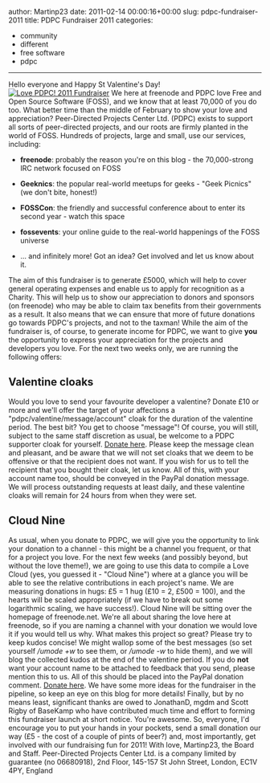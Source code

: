 author: Martinp23
date: 2011-02-14 00:00:16+00:00
slug: pdpc-fundraiser-2011
title: PDPC Fundraiser 2011
categories:
- community
- different
- free software
- pdpc
---

Hello everyone and Happy St Valentine's Day!
[![Love PDPC! 2011 Fundraiser](http://blog.freenode.net/wp-content/uploads/2011/02/pdpc-heart.png)](http://blog.freenode.net/wp-content/uploads/2011/02/pdpc-heart.png)
We here at freenode and PDPC love Free and Open Source Software (FOSS), and we know that at least 70,000 of you do too.
What better time than the middle of February to show your love and appreciation?
Peer-Directed Projects Center Ltd. (PDPC) exists to support all sorts of peer-directed projects, and our roots are firmly planted in the world of FOSS. Hundreds of projects, large and small, use our services, including:



	
  * **freenode**: probably the reason you're on this blog - the 70,000-strong IRC network focused on FOSS

	
  * **Geeknics**: the popular real-world meetups for geeks - "Geek Picnics" (we don't bite, honest!)

	
  * **FOSSCon**: the friendly and successful conference about to enter its second year - watch this space

	
  * **fossevents**: your online guide to the real-world happenings of the FOSS universe

	
  * ... and infinitely more! Got an idea? Get involved and let us know about it.


The aim of this fundraiser is to generate £5000, which will help to cover general operating expenses and enable us to apply for recognition as a Charity. This will help us to show our appreciation to donors and sponsors (on freenode) who may be able to claim tax benefits from their governments as a result. It also means that we can ensure that more of future donations go towards PDPC's projects, and not to the taxman!
While the aim of the fundraiser is, of course, to generate income for PDPC, we want to give **you** the opportunity to express your appreciation for the projects and developers you love. For the next two weeks only, we are running the following offers:


## Valentine cloaks


Would you love to send your favourite developer a valentine? Donate £10 or more and we'll offer the target of your affections a "pdpc/valentine/message/account" cloak for the duration of the valentine period. The best bit? You get to choose "message"! Of course, you will still, subject to the same staff discretion as usual, be welcome to a PDPC supporter cloak for yourself. [Donate here](http://freenode.net/pdpc_valentine.shtml).
Please keep the message clean and pleasant, and be aware that we will not set cloaks that we deem to be offensive or that the recipient does not want. If you wish for us to tell the recipient that you bought their cloak, let us know. All of this, with your account name too, should be conveyed in the PayPal donation message. We will process outstanding requests at least daily, and these valentine cloaks will remain for 24 hours from when they were set.


## Cloud Nine


As usual, when you donate to PDPC, we will give you the opportunity to link your donation to a channel - this might be a channel you frequent, or that for a project you love. For the next few weeks (and possibly beyond, but without the love theme!), we are going to use this data to compile a Love Cloud (yes, you guessed it - "Cloud Nine") where at a glance you will be able to see the relative contributions in each project's name. We are measuring donations in hugs: £5 = 1 hug (£10 = 2, £500 = 100), and the hearts will be scaled appropriately (if we have to break out some logarithmic scaling, we have success!). Cloud Nine will be sitting over the homepage of freenode.net.
We're all about sharing the love here at freenode, so if you are naming a channel with your donation we would love it if you would tell us why. What makes this project so great? Please try to keep kudos concise! We might wallop some of the best messages (so set yourself _/umode +w_ to see them, or _/umode -w_ to hide them), and we will blog the collected kudos at the end of the valentine period. If you do **not** want your account name to be attached to feedback that you send, please mention this to us. All of this should be placed into the PayPal donation comment. [Donate here](http://freenode.net/pdpc_valentine.shtml).
We have some more ideas for the fundraiser in the pipeline, so keep an eye on this blog for more details!
Finally, but by no means least, significant thanks are owed to JonathanD, mgdm and Scott Rigby of BaseKamp who have contributed much time and effort to forming this fundraiser launch at short notice. You're awesome.
So, everyone, I'd encourage you to put your hands in your pockets, send a small donation our way (£5 - the cost of a couple of pints of beer?) and, most importantly, get involved with our fundraising fun for 2011!
With love,
Martinp23, the Board and Staff.
﻿﻿Peer-Directed Projects Center Ltd. is a company limited by guarantee (no 06680918), 2nd Floor, 145-157 St John Street, London, EC1V 4PY, England

